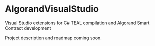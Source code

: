 # AlgorandVisualStudio
Visual Studio extensions for C# TEAL compilation and Algorand Smart Contract development

Project description and roadmap coming soon.
